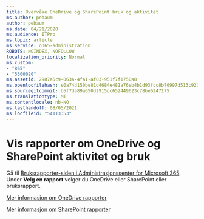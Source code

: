 ```yaml
---
title: Overvåke OneDrive og SharePoint bruk og aktivitet
ms.author: pebaum
author: pebaum
ms.date: 04/21/2020
ms.audience: ITPro
ms.topic: article
ms.service: o365-administration
ROBOTS: NOINDEX, NOFOLLOW
localization_priority: Normal
ms.custom:
- "865"
- "5300020"
ms.assetid: 2987a5c9-063a-4fa1-af03-951f7f1750a8
ms.openlocfilehash: e0a74d150be81d4684e481a76eb4b1d93fcc8b70997d513c9230406f520d1ec2
ms.sourcegitcommit: b5f7da89a650d2915dc652449623c78be6247175
ms.translationtype: MT
ms.contentlocale: nb-NO
ms.lasthandoff: 08/05/2021
ms.locfileid: "54113353"
---
```

# <a name="view-reports-on-onedrive-and-sharepoint-activity-and-usage"></a>Vis rapporter om OneDrive og SharePoint aktivitet og bruk

Gå til [Bruksrapporter-siden i Administrasjonssenter for Microsoft 365](https://admin.microsoft.com/AdminPortal/Home). Under **Velg en rapport** velger du OneDrive eller SharePoint eller bruksrapport.
  
[Mer informasjon om OneDrive rapporter](https://go.microsoft.com/fwlink/?linkid=875239)
  
[Mer informasjon om SharePoint rapporter](https://go.microsoft.com/fwlink/?linkid=875240)
  